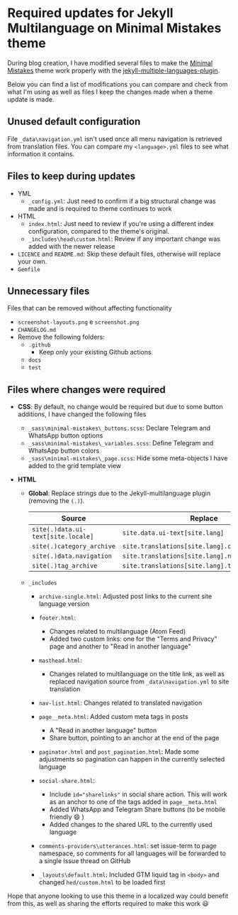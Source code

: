 # Required updates for Jekyll Multilanguage on Minimal Mistakes theme

During blog creation, I have modified several files to make the [Minimal Mistakes](https://mmistakes.github.io/minimal-mistakes/) theme work properly with the [jekyll-multiple-languages-plugin](https://github.com/kurtsson/jekyll-multiple-languages-plugin).

Below you can find a list of modifications you can compare and check from what I'm using as well as files I keep the changes made when a theme update is made.

## Unused default configuration

File `_data\navigation.yml` isn't used once all menu navigation is retrieved from translation files. You can compare my `<language>.yml` files to see what information it contains.

## Files to keep during updates

- YML
  - `_config.yml`: Just need to confirm if a big structural change was made and is required to theme continues to work
- HTML
  - `index.html`: Just need to review if you're using a different index configuration, compared to the theme's original.
  - `_includes\head\custom.html`: Review if any important change was added with the newer release
- `LICENCE` and `README.md`: Skip these default files, otherwise will replace your own.
- `Gemfile`

## Unnecessary files

Files that can be removed without affecting functionality

- `screenshot-layouts.png` e `screenshot.png`
- `CHANGELOG.md`
- Remove the following folders:
  - `.github`
    - Keep only your existing Github actions
  - `docs`
  - `test`

## Files where changes were required

- **CSS**: By default, no change would be required but due to some button additions, I have changed the following files

  - `_sass\minimal-mistakes\_buttons.scss`: Declare Telegram and WhatsApp button options
  - `_sass\minimal-mistakes\_variables.scss`: Define Telegram and WhatsApp button colors
  - `_sass\minimal-mistakes\_page.scss`: Hide some meta-objects I have added to the grid template view

- **HTML**

  - **Global**: Replace strings due to the Jekyll-multilanguage plugin (removing the `(.)`).

    | Source                             | Replace                                         |
    | ---------------------------------- | ----------------------------------------------- |
    | `site(.)data.ui-text[site.locale]` | `site.data.ui-text[site.lang]`                  |
    | `site(.)category_archive`          | `site.translations[site.lang].category_archive` |
    | `site(.)data.navigation`           | `site.translations[site.lang].navigation`       |
    | `site(.)tag_archive`               | `site.translations[site.lang].tag_archive`      |

  - `_includes`

    - `archive-single.html`: Adjusted post links to the current site language version

    - `footer.html`:
      - Changes related to multilanguage (Atom Feed)
      - Added two custom links: one for the "Terms and Privacy" page and another to "Read in another language"

    - `masthead.html`:
      - Changes related to multilanguage on the title link, as well as replaced navigation source from `_data\navigation.yml` to site translation
    - `nav-list.html`: Changes related to translated navigation

    - `page__meta.html`: Added custom meta tags in posts
      - A "Read in another language" button
      - Share button, pointing to an anchor at the end of the page

    - `paginator.html` and `post_pagination.html`: Made some adjustments so pagination can happen in the currently selected language
    - `social-share.html`:
      - Include `id="sharelinks"` in social share action. This will work as an anchor to one of the tags added in `page__meta.html`
      - Added WhatsApp and Telegram Share buttons (to be mobile friendly :smile: )
      - Added changes to the shared URL to the currently used language
    - `comments-providers\utterances.html`: set issue-term to page namespace, so comments for all languages will be forwarded to a single Issue thread on GitHub
    - `_layouts\default.html`: Included GTM liquid tag in `<body>` and changed `hed/custom.html` to be loaded first

Hope that anyone looking to use this theme in a localized way could benefit from this, as well as sharing the efforts required to make this work :smiley:
